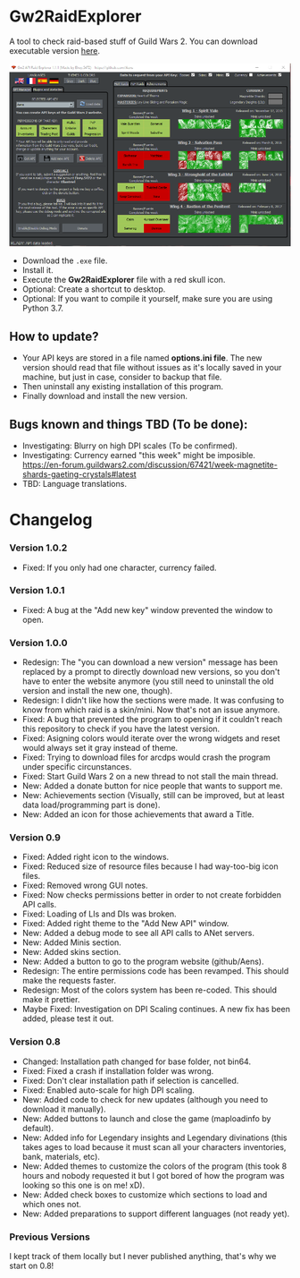 # Gw2RaidExplorer
A tool to check raid-based stuff of Guild Wars 2.
You can download executable version
[here](https://github.com/Aens/Gw2RaidExplorer/releases).

![Image](https://github.com/Aens/Gw2RaidExplorer/blob/master/preview.png)

* Download the `.exe` file.
* Install it.
* Execute the **Gw2RaidExplorer** file with a red skull icon.
* Optional: Create a shortcut to desktop.
* Optional: If you want to compile it yourself, make sure you are using Python 3.7.

## How to update?
* Your API keys are stored in a file named **options.ini file**. 
The new version should read that file without issues as it's locally saved in your machine, 
but just in case, consider to backup that file.
* Then uninstall any existing installation of this program.
* Finally download and install the new version.

## Bugs known and things TBD (To be done):
* Investigating: Blurry on high DPI scales (To be confirmed).
* Investigating: Currency earned "this week" might be imposible. https://en-forum.guildwars2.com/discussion/67421/week-magnetite-shards-gaeting-crystals#latest
* TBD: Language translations.

# Changelog

### Version 1.0.2
* Fixed: If you only had one character, currency failed.

### Version 1.0.1
* Fixed: A bug at the "Add new key" window prevented the window to open.

### Version 1.0.0
* Redesign: The "you can download a new version" message has been 
replaced by a prompt to directly download new versions, 
so you don't have to enter the website anymore 
(you still need to uninstall the old version and install the new one, though).
* Redesign: I didn't like how the sections were made. 
It was confusing to know from which raid is a skin/mini. Now that's not an issue anymore.
* Fixed: A bug that prevented the program to opening if it couldn't reach this 
repository to check if you have the latest version.
* Fixed: Asigning colors would iterate over the wrong widgets 
and reset would always set it gray instead of theme.
* Fixed: Trying to download files for arcdps would crash the program under specific circunstances.
* Fixed: Start Guild Wars 2 on a new thread to not stall the main thread.
* New: Added a donate button for nice people that wants to support me.
* New: Achievements section 
(Visually, still can be improved, but at least data load/programming part is done).
* New: Added an icon for those achievements that award a Title.

### Version 0.9
* Fixed: Added right icon to the windows.
* Fixed: Reduced size of resource files because I had way-too-big icon files.
* Fixed: Removed wrong GUI notes.
* Fixed: Now checks permissions better in order to not create forbidden
  API calls.
* Fixed: Loading of LIs and DIs was broken.
* Fixed: Added right theme to the "Add New API" window.
* New: Added a debug mode to see all API calls to ANet servers.
* New: Added Minis section.
* New: Added skins section.
* New: Added a button to go to the program website (github/Aens).
* Redesign: The entire permissions code has been revamped.
  This should make the requests faster.
* Redesign: Most of the colors system has been re-coded.
  This should make it prettier.
* Maybe Fixed: Investigation on DPI Scaling continues.
  A new fix has been added, please test it out.

### Version 0.8
* Changed: Installation path changed for base folder, not bin64.
* Fixed: Fixed a crash if installation folder was wrong.
* Fixed: Don't clear installation path if selection is cancelled.
* Fixed: Enabled auto-scale for high DPI scaling.
* New: Added code to check for new updates
  (although you need to download it manually).
* New: Added buttons to launch and close the game (maploadinfo by default).
* New: Added info for Legendary insights and Legendary divinations (this takes
  ages to load because it must scan all your characters inventories, bank,
  materials, etc).
* New: Added themes to customize the colors of the program (this took 8 hours
  and nobody requested it but I got bored of how the program was looking so
  this one is on me! xD).
* New: Added check boxes to customize which sections to load and which ones not.
* New: Added preparations to support different languages (not ready yet).

### Previous Versions
I kept track of them locally but I never published anything,
that's why we start on 0.8!
